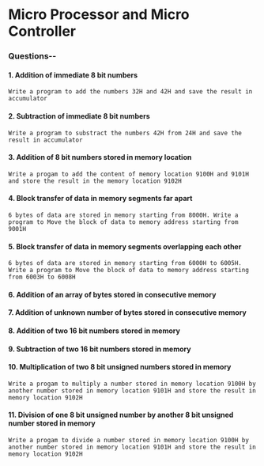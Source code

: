 # Micro Processor and Micro Controller

### Questions--


#### 1. Addition of immediate 8 bit numbers
`Write a program to add the numbers 32H and 42H and save the result in accumulator`
#### 2. Subtraction of immediate 8 bit numbers
`Write a program to substract the numbers 42H from 24H and save the result in accumulator`
#### 3. Addition of 8 bit numbers stored in memory location
`Write a progam to add the content of memory location 9100H and 9101H and store the result in the memory location 9102H`
#### 4. Block transfer of data in memory segments far apart
`6 bytes of data are stored in memory starting from 8000H. Write a program to Move the block of data to memory address starting from 9001H`
#### 5. Block transfer of data in memory segments overlapping each other
`6 bytes of data are stored in memory starting from 6000H to 6005H. Write a program to Move the block of data to memory address starting from 6003H to 6008H`
#### 6. Addition of an array of bytes stored in consecutive memory
#### 7. Addition of unknown number of bytes stored in consecutive memory 
#### 8. Addition of two 16 bit numbers stored in memory
#### 9. Subtraction of two 16 bit numbers stored in memory 
#### 10. Multiplication of two 8 bit unsigned numbers stored in memory 
`Write a progam to multiply a number stored in memory location 9100H by another number stored in memory location 9101H and store the result in memory location 9102H`
#### 11. Division of one 8 bit unsigned number by another 8 bit unsigned number stored in memory
`Write a progam to divide a number stored in memory location 9100H by another number stored in memory location 9101H and store the result in memory location 9102H`
